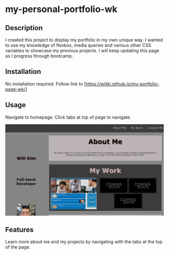 # my-personal-portfolio-wk

## Description

I created this project to display my portfolio in my own unique way. I wanted to use my knowledge of flexbox, media queries and various other CSS variables to showcase my previous projects. I will keep updating this page as I progress through bootcamp.

## Installation

No installation required. Follow link to [https://wiilki.github.io/my-portfolio-page-wk/]

## Usage

Navigate to homepage. Click tabs at top of page to navigate.

![Finished Screenshot](assets/finished-screenshot.jpg)

## Features

Learn more about me and my projects by navigating with the tabs at the top of the page.
